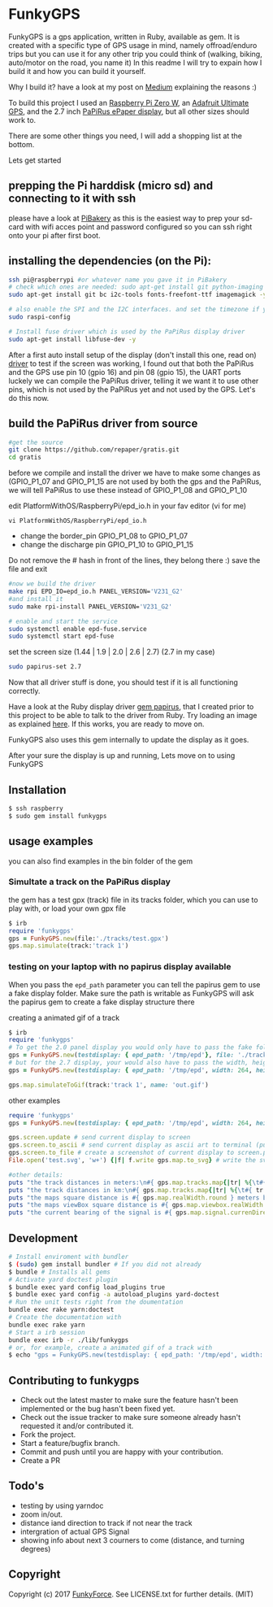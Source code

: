 # FunkyGPS

FunkyGPS is a gps application, written in Ruby, available as gem.
It is created with a specific type of GPS usage in mind, namely offroad/enduro trips
but you can use it for any other trip you could think of (walking, biking, auto/motor on the road, you name it)
In this readme I will try to expain how I build it and how you can build it yourself.

Why I build it? have a look at my post on [Medium](https://medium.com/) explaining the reasons :)

To build this project I used an [Raspberry Pi Zero W](https://www.pi-supply.com/product/raspberry-pi-zero-w/), an [Adafruit Ultimate GPS](https://www.pi-supply.com/product/adafruit-ultimate-gps-breakout-66-channel-10-hz-updates/), and the 2.7 inch [PaPiRus ePaper display](https://www.pi-supply.com/product/papirus-epaper-eink-screen-hat-for-raspberry-pi/), but all other sizes should work to.

There are some other things you need, I will add a shopping list at the bottom.

Lets get started

## prepping the Pi harddisk (micro sd) and connecting to it with ssh

please have a look at [PiBakery](http://www.pibakery.org/) as this is the easiest way to prep your sd-card with wifi acces point and password configured
so you can ssh right onto your pi after first boot.

## installing the dependencies (on the Pi):
```bash
ssh pi@raspberrypi #or whatever name you gave it in PiBakery
# check which ones are needed: sudo apt-get install git python-imaging python-smbus bc i2c-tools python-dateutil fonts-freefont-ttf -y
sudo apt-get install git bc i2c-tools fonts-freefont-ttf imagemagick -y

# also enable the SPI and the I2C interfaces. and set the timezone if you did not do that in PiBakery already
sudo raspi-config

# Install fuse driver which is used by the PaPiRus display driver
sudo apt-get install libfuse-dev -y
```

After a first auto install setup of the display (don't install this one, read on) [driver](https://github.com/PiSupply/PaPiRus.git) to test if the screen was working,
I found out that both the PaPiRus and the GPS use pin 10 (gpio 16) and pin 08 (gpio 15), the UART ports luckely we can compile the PaPiRus driver,
telling it we want it to use other pins, which is not used by the PaPiRus yet and not used by the GPS. Let's do this now.

## build the PaPiRus driver from source
```bash
#get the source
git clone https://github.com/repaper/gratis.git
cd gratis
```

before we compile and install the driver we have to make some changes
as (GPIO_P1_07 and GPIO_P1_15 are not used by both the gps and the PaPiRus,
we will tell PaPiRus to use these instead of GPIO_P1_08 and GPIO_P1_10

edit PlatformWithOS/RaspberryPi/epd_io.h in your fav editor (vi for me)

```vi PlatformWithOS/RaspberryPi/epd_io.h```

* change the border_pin GPIO_P1_08 to GPIO_P1_07
* change the discharge pin GPIO_P1_10 to GPIO_P1_15

Do not remove the # hash in front of the lines, they belong there :)
save the file and exit

```bash
#now we build the driver
make rpi EPD_IO=epd_io.h PANEL_VERSION='V231_G2'
#and install it
sudo make rpi-install PANEL_VERSION='V231_G2'

# enable and start the service
sudo systemctl enable epd-fuse.service
sudo systemctl start epd-fuse
```

set the screen size (1.44 | 1.9 | 2.0 | 2.6 | 2.7) (2.7 in my case)
```bash
sudo papirus-set 2.7
```

Now that all driver stuff is done, you should test if it is all functioning correctly.

Have a look at the Ruby display driver [gem papirus](https://github.com/mmolhoek/papirus), that I created prior to this project to be able to talk to the driver from Ruby.
Try loading an image as explained [here](https://github.com/mmolhoek/papirus#playing-with-rmagic). If this works, you are ready to move on.

FunkyGPS also uses this gem internally to update the display as it goes.

After your sure the display is up and running, Lets move on to using FunkyGPS

## Installation

```bash
$ ssh raspberry
$ sudo gem install funkygps
```
## usage examples

you can also find examples in the bin folder of the gem

### Simultate a track on the PaPiRus display
the gem has a test gpx (track) file in its tracks folder, which you can use to play with, or load your own gpx file
```ruby
$ irb
require 'funkygps'
gps = FunkyGPS.new(file:'./tracks/test.gpx')
gps.map.simulate(track:'track 1')
```
### testing on your laptop with no papirus display available

When you pass the `epd_path` parameter you can tell the papirus gem to use a fake display folder. Make sure the path is writable as FunkyGPS will ask the papirus gem to create a fake display structure there

creating a animated gif of a track
```ruby
$ irb
require 'funkygps'
# To get the 2.0 panel display you would only have to pass the fake folder as the 2.0 is the default display:
gps = FunkyGPS.new(testdisplay: { epd_path: '/tmp/epd'}, file: './tracks/test.gpx')
# but for the 2.7 display, your would also have to pass the width, height and panel info
gps = FunkyGPS.new(testdisplay: { epd_path: '/tmp/epd', width: 264, height: 176, panel: 'EPD 2.7'}, file: './tracks/test.gpx')

gps.map.simulateToGif(track:'track 1', name: 'out.gif')
```

other examples
```ruby
require 'funkygps'
gps = FunkyGPS.new(testdisplay: { epd_path: '/tmp/epd', width: 264, height: 176, panel: 'EPD 2.7' }, file: './tracks/test.gpx')

gps.screen.update # send current display to screen
gps.screen.to_ascii # send current display as ascii art to terminal (put your terminal font small)
gps.screen.to_file # create a screenshot of current display to screen.png
File.open('test.svg', 'w+') {|f| f.write gps.map.to_svg} # write the svg of the current display to a file

#other details:
puts "the track distances in meters:\n#{ gps.map.tracks.map{|tr| %{\t#{ tr.name }:#{ tr.distanceInMeters } meters\n}}.join('') }"
puts "the track distances in km:\n#{ gps.map.tracks.map{|tr| %{\t#{ tr.name }:#{ tr.distanceInKilometers } km\n}}.join('') }"
puts "the maps square distance is #{ gps.map.realWidth.round } meters by #{ gps.map.realHeight.round } meters"
puts "the maps viewBox square distance is #{ gps.map.viewbox.realWidth.round } meters by #{ gps.map.viewbox.realHeight.round } meters"
puts "the current bearing of the signal is #{ gps.map.signal.currenDirection } degrees"
```
## Development
```bash
# Install enviroment with bundler
$ (sudo) gem install bundler # If you did not already
$ bundle # Installs all gems
# Activate yard doctest plugin
$ bundle exec yard config load_plugins true
$ bundle exec yard config -a autoload_plugins yard-doctest
# Run the unit tests right from the doumentation
bundle exec rake yarn:doctest
# Create the documentation with
bundle exec rake yarn
# Start a irb session
bundle exec irb -r ./lib/funkygps
# or, for example, create a animated gif of a track with
$ echo "gps = FunkyGPS.new(testdisplay: { epd_path: '/tmp/epd', width: 264, height: 176, panel: 'EPD 2.7' }, file: './tracks/track1.gpx'); gps.map.setActiveTrack(name: 'track 1'); gps.signal.simulateToGif; STDOUT.puts 'done'" |bundle exec irb -r ./lib/funkygps
```
## Contributing to funkygps

* Check out the latest master to make sure the feature hasn't been implemented or the bug hasn't been fixed yet.
* Check out the issue tracker to make sure someone already hasn't requested it and/or contributed it.
* Fork the project.
* Start a feature/bugfix branch.
* Commit and push until you are happy with your contribution.
* Create a PR

## Todo's

* testing by using yarndoc
* zoom in/out.
* distance iand direction to track if not near the track
* intergration of actual GPS Signal
* showing info about next 3 courners to come (distance, and turning degrees)

## Copyright

Copyright (c) 2017 [FunkyForce](http://funkyforce.nl). See LICENSE.txt for further details. (MIT)

